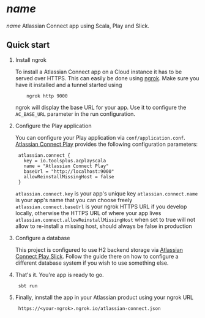 # $name$

$name$ Atlassian Connect app using Scala, Play and Slick.

## Quick start

1. Install ngrok

    To install a Atlassian Connect app on a Cloud instance it has to be served 
    over HTTPS. This can easily be done using [ngrok](ngrok). Make sure you have it
    installed and a tunnel started using
           
           ngrok http 9000
           
    ngrok will display the base URL for your app. Use it to configure the `AC_BASE_URL`
    parameter in the run configuration.
    
1. Configure the Play application

    You can configure your Play application via `conf/application.conf`.
    [Atlassian Connect Play](https://github.com/toolsplus/atlassian-connect-play) provides 
    the following configuration parameters:
    
        atlassian.connect {
          key = io.toolsplus.acplayscala
          name = "Atlassian Connect Play"
          baseUrl = "http://localhost:9000"
          allowReinstallMissingHost = false
        }
        
    `atlassian.connect.key` is your app's unique key
    `atlassian.connect.name` is your app's name that you can choose freely
    `atlassian.connect.baseUrl` is your ngrok HTTPS URL if you develop locally, 
    otherwise the HTTPS URL of where your app lives
    `atlassian.connect.allowReinstallMissingHost` when set to true will not allow
    to re-install a missing host, should always be false in production
    
1. Configure a database

    This project is configured to use H2 backend storage via 
    [Atlassian Connect Play Slick](atlassian-connect-play-slick). Follow the guide
    there on how to configure a different database system if you wish to use something
    else.
    
1. That's it. You're app is ready to go.

        sbt run
    
1. Finally, innstall the app in your Atlassian product using your ngrok URL
   
        https://<your-ngrok>.ngrok.io/atlassian-connect.json